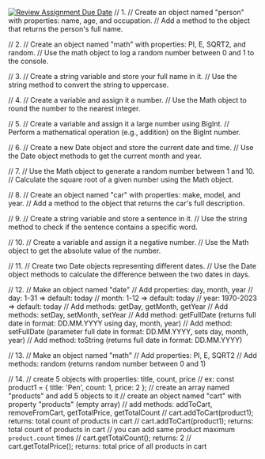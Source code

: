 [![Review Assignment Due Date](https://classroom.github.com/assets/deadline-readme-button-24ddc0f5d75046c5622901739e7c5dd533143b0c8e959d652212380cedb1ea36.svg)](https://classroom.github.com/a/DqpAc8Pg)
// 1.
// Create an object named "person" with properties: name, age, and occupation.
// Add a method to the object that returns the person's full name.

// 2.
// Create an object named "math" with properties: PI, E, SQRT2, and random.
// Use the math object to log a random number between 0 and 1 to the console.

// 3.
// Create a string variable and store your full name in it.
// Use the string method to convert the string to uppercase.

// 4.
// Create a variable and assign it a number.
// Use the Math object to round the number to the nearest integer.

// 5.
// Create a variable and assign it a large number using BigInt.
// Perform a mathematical operation (e.g., addition) on the BigInt number.

// 6.
// Create a new Date object and store the current date and time.
// Use the Date object methods to get the current month and year.

// 7.
// Use the Math object to generate a random number between 1 and 10.
// Calculate the square root of a given number using the Math object.

// 8.
// Create an object named "car" with properties: make, model, and year.
// Add a method to the object that returns the car's full description.

// 9.
// Create a string variable and store a sentence in it.
// Use the string method to check if the sentence contains a specific word.

// 10.
// Create a variable and assign it a negative number.
// Use the Math object to get the absolute value of the number.

// 11.
// Create two Date objects representing different dates.
// Use the Date object methods to calculate the difference between the two dates in days.

// 12.
// Make an object named "date"
// Add properties: day, month, year
//   day:   1-31        => default: today
//   month: 1-12        => default: today
//   year:  1970-2023   => default: today
// Add methods: getDay, getMonth, getYear
// Add methods: setDay, setMonth, setYear
// Add method: getFullDate (returns full date in format: DD.MM.YYYY using day, month, year)
// Add method: setFullDate (parameter full date in format: DD.MM.YYYY, sets day, month, year)
// Add method: toString (returns full date in format: DD.MM.YYYY)

// 13.
// Make an object named "math"
// Add properties: PI, E, SQRT2
// Add methods: random (returns random number between 0 and 1)

// 14.
// create 5 objects with properties: title, count, price
// ex: const product1 = { title: 'Pen', count: 1, price: 2 };
// create an array named "products" and add 5 objects to it
// create an object named "cart" with property "products" (empty array)
// add methods: addToCart, removeFromCart, getTotalPrice, getTotalCount
// cart.addToCart(product1); returns: total count of products in cart
// cart.addToCart(product1); returns: total count of products in cart
// you can add same product maximum `product.count` times
// cart.getTotalCount(); returns: 2
// cart.getTotalPrice(); returns: total price of all products in cart
